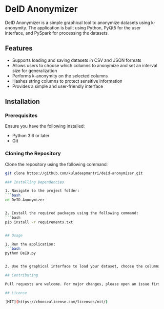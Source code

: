 # DeID Anonymizer

DeID Anonymizer is a simple graphical tool to anonymize datasets using k-anonymity. The application is built using Python, PyQt5 for the user interface, and PySpark for processing the datasets.

## Features

- Supports loading and saving datasets in CSV and JSON formats
- Allows users to choose which columns to anonymize and set an interval size for generalization
- Performs k-anonymity on the selected columns
- Hashes string columns to protect sensitive information
- Provides a simple and user-friendly interface

## Installation

### Prerequisites

Ensure you have the following installed:

- Python 3.6 or later
- Git

### Cloning the Repository

Clone the repository using the following command:
```bash
git clone https://github.com/kuladeepmantri/deid-anonymizer.git

### Installing Dependencies

1. Navigate to the project folder:
```bash
cd DeID-Anonymizer


2. Install the required packages using the following command:
```bash
pip install -r requirements.txt


## Usage

1. Run the application:
```bash
python DeID.py


2. Use the graphical interface to load your dataset, choose the columns to anonymize, set k value, and save the anonymized dataset.

## Contributing

Pull requests are welcome. For major changes, please open an issue first to discuss what you would like to change.

## License

[MIT](https://choosealicense.com/licenses/mit/)




